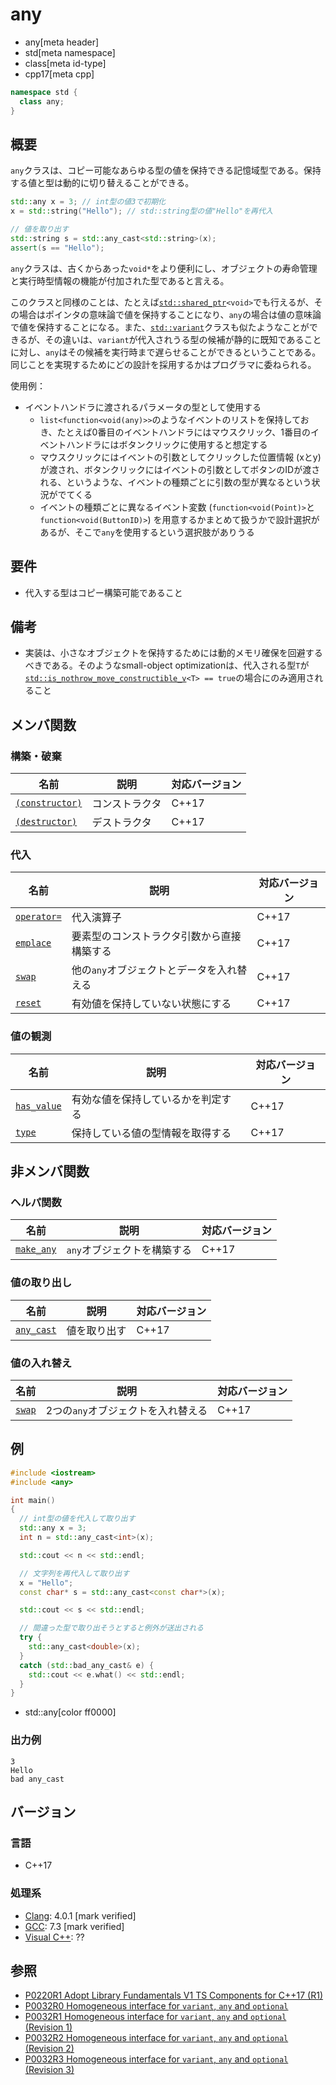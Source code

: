 # any
* any[meta header]
* std[meta namespace]
* class[meta id-type]
* cpp17[meta cpp]

```cpp
namespace std {
  class any;
}
```

## 概要
`any`クラスは、コピー可能なあらゆる型の値を保持できる記憶域型である。保持する値と型は動的に切り替えることができる。

```cpp
std::any x = 3; // int型の値3で初期化
x = std::string("Hello"); // std::string型の値"Hello"を再代入

// 値を取り出す
std::string s = std::any_cast<std::string>(x);
assert(s == "Hello");
```

`any`クラスは、古くからあった`void*`をより便利にし、オブジェクトの寿命管理と実行時型情報の機能が付加された型であると言える。

このクラスと同様のことは、たとえば[`std::shared_ptr`](/reference/memory/shared_ptr.md)`<void>`でも行えるが、その場合はポインタの意味論で値を保持することになり、`any`の場合は値の意味論で値を保持することになる。また、[`std::variant`](/reference/variant/variant.md)クラスも似たようなことができるが、その違いは、`variant`が代入されうる型の候補が静的に既知であることに対し、`any`はその候補を実行時まで遅らせることができるということである。同じことを実現するためにどの設計を採用するかはプログラマに委ねられる。

使用例：

- イベントハンドラに渡されるパラメータの型として使用する
    - `list<function<void(any)>>`のようなイベントのリストを保持しておき、たとえば0番目のイベントハンドラにはマウスクリック、1番目のイベントハンドラにはボタンクリックに使用すると想定する
    - マウスクリックにはイベントの引数としてクリックした位置情報 (xとy) が渡され、ボタンクリックにはイベントの引数としてボタンのIDが渡される、というような、イベントの種類ごとに引数の型が異なるという状況がでてくる
    - イベントの種類ごとに異なるイベント変数 (`function<void(Point)>`と`function<void(ButtonID)>`) を用意するかまとめて扱うかで設計選択があるが、そこで`any`を使用するという選択肢がありうる


## 要件
- 代入する型はコピー構築可能であること


## 備考
- 実装は、小さなオブジェクトを保持するためには動的メモリ確保を回避するべきである。そのようなsmall-object optimizationは、代入される型`T`が[`std::is_nothrow_move_constructible_v`](/reference/type_traits/is_nothrow_move_constructible.md)`<T> == true`の場合にのみ適用されること


## メンバ関数
### 構築・破棄

| 名前 | 説明 | 対応バージョン |
|------|------|----------------|
| [`(constructor)`](any/op_constructor.md) | コンストラクタ | C++17 |
| [`(destructor)`](any/op_destructor.md)   | デストラクタ | C++17 |


### 代入

| 名前 | 説明 | 対応バージョン |
|------|------|----------------|
| [`operator=`](any/op_assign.md) | 代入演算子 | C++17 |
| [`emplace`](any/emplace.md)     | 要素型のコンストラクタ引数から直接構築する | C++17 |
| [`swap`](any/swap.md)           | 他の`any`オブジェクトとデータを入れ替える | C++17 |
| [`reset`](any/reset.md)         | 有効値を保持していない状態にする | C++17 |


### 値の観測

| 名前 | 説明 | 対応バージョン |
|------|------|----------------|
| [`has_value`](any/has_value.md) | 有効な値を保持しているかを判定する | C++17 |
| [`type`](any/type.md)           | 保持している値の型情報を取得する | C++17 |


## 非メンバ関数
### ヘルパ関数

| 名前 | 説明 | 対応バージョン |
|------|------|----------------|
| [`make_any`](make_any.md) | `any`オブジェクトを構築する | C++17 |


### 値の取り出し

| 名前 | 説明 | 対応バージョン |
|------|------|----------------|
| [`any_cast`](any_cast.md) | 値を取り出す | C++17 |


### 値の入れ替え

| 名前 | 説明 | 対応バージョン |
|------|------|----------------|
| [`swap`](any/swap_free.md) | 2つの`any`オブジェクトを入れ替える | C++17 |


## 例
```cpp example
#include <iostream>
#include <any>

int main()
{
  // int型の値を代入して取り出す
  std::any x = 3;
  int n = std::any_cast<int>(x);

  std::cout << n << std::endl;

  // 文字列を再代入して取り出す
  x = "Hello";
  const char* s = std::any_cast<const char*>(x);

  std::cout << s << std::endl;

  // 間違った型で取り出そうとすると例外が送出される
  try {
    std::any_cast<double>(x);
  }
  catch (std::bad_any_cast& e) {
    std::cout << e.what() << std::endl;
  }
}
```
* std::any[color ff0000]

### 出力例
```
3
Hello
bad any_cast
```


## バージョン
### 言語
- C++17

### 処理系
- [Clang](/implementation.md#clang): 4.0.1 [mark verified]
- [GCC](/implementation.md#gcc): 7.3 [mark verified]
- [Visual C++](/implementation.md#visual_cpp): ??


## 参照
- [P0220R1 Adopt Library Fundamentals V1 TS Components for C++17 (R1)](http://www.open-std.org/jtc1/sc22/wg21/docs/papers/2016/p0220r1.html)
- [P0032R0 Homogeneous interface for `variant`, `any` and `optional`](http://www.open-std.org/jtc1/sc22/wg21/docs/papers/2015/p0032r0.pdf)
- [P0032R1 Homogeneous interface for `variant`, `any` and `optional` (Revision 1)](http://www.open-std.org/jtc1/sc22/wg21/docs/papers/2015/p0032r1.pdf)
- [P0032R2 Homogeneous interface for `variant`, `any` and `optional` (Revision 2)](http://www.open-std.org/jtc1/sc22/wg21/docs/papers/2016/p0032r2.pdf)
- [P0032R3 Homogeneous interface for `variant`, `any` and `optional` (Revision 3)](http://www.open-std.org/jtc1/sc22/wg21/docs/papers/2016/p0032r3.pdf)
